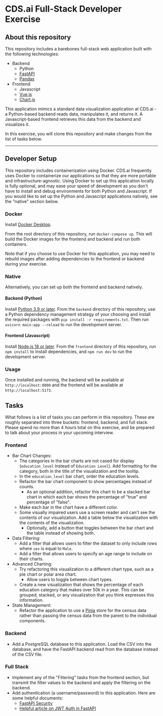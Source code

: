 # CDS.ai Full-Stack Developer Exercise

## About this repository
This repository includes a barebones full-stack web application built with the following technologies:

* Backend
    * Python
    * [FastAPI](https://fastapi.tiangolo.com/)
    * [Pandas](https://pandas.pydata.org/)
* Frontend
    * Javascript
    * [Vue.js](https://vuejs.org/)
    * [Chart.js](https://www.chartjs.org/docs/latest/)

This application mimics a standard data visualization application at CDS.ai - a Python-based backend reads data, manipulates it, and returns it. A Javascript-based frontend retrieves this data from the backend and visualizes it.

In this exercise, you will clone this repository and make changes from the list of tasks below. 
***
## Developer Setup
This repository includes containerization using Docker. CDS.ai frequently uses Docker to containerize our applications so that they are more portable and infrastructure-agnostic. Using Docker to set up this application locally is fully optional, and may ease your speed of development as you don't have to install and debug environments for both Python and Javascript. If you would like to set up the Python and Javascript applications natively, see the "native" section below.

### Docker
Install [Docker Desktop](https://www.docker.com/products/docker-desktop/).

From the root directory of this repository, run `docker-compose up`. This will build the Docker images for the frontend and backend and run both containers.

Note that if you choose to use Docker for this application, you may need to rebuild images after adding dependencies to the frontend or backend during your exercise.
### Native
Alternatively, you can set up both the frontend and backend natively.

#### Backend (Python)
Install [Python 3.9 or later](https://www.python.org/downloads/). From the `backend` directory of this repository, use a Python dependency management strategy of your choosing and install the required packages with `pip install -r requirements.txt`. Then run `uvicorn main:app --reload` to run the development server.

#### Frontend (Javascript)
Install [Node.js 18 or later](https://nodejs.org/en/download). From the `frontend` directory of this repository, run `npm install` to install dependencies, and `npm run dev` to run the development server.

### Usage
Once installed and running, the backend will be available at `http://localhost:8000` and the frontend will be available at `http://localhost:5173`.

## Tasks
What follows is a list of tasks you can perform in this repository. These are roughly separated into three buckets: frontend, backend, and full stack. Please spend no more than 4 hours total on this exercise, and be prepared to talk about your process in your upcoming interview.

### Frontend
* Bar Chart Changes:
    * The categories in the bar charts are not cased for display (`education_level` instead of `Education Level`). Add formatting for the category, both in the title of the visualization and the tooltip.
    * In the `education_level` bar chart, order the education levels.
    * Refactor the bar chart component to show percentages instead of counts.
        * As an optional addition, refactor this chart to be a stacked bar chart in which each bar shows the percentage of "true" and percentage of "false".
    * Make each bar in the chart have a different color.
    * Some visually impaired users use a screen reader and can't see the contents of our visualization. Add a table below the visualization with the contents of the visualization.
        * Optionally, add a button that toggles between the bar chart and the table instead of showing both. 
* Data Filtering:
    * Add a filter that allows users to filter the dataset to only include rows where `sex` is equal to `Male`.
    * Add a filter that allows users to specify an age range to include on their charts.
* Advanced Charting:
    * Try refactoring this visualization to a different chart type, such as a pie chart or polar area chart.
        * Allow users to toggle between chart types.
    * Create a new visualization that shows the percentage of each education category that makes over 50k in a year. This can be grouped, stacked, or any visualization that you think expresses this information.
* State Management:
    * Refactor the application to use a [Pinia](https://pinia.vuejs.org/) store for the census data rather than passing the census data from the parent to the individual components.

### Backend
* Add a PostgreSQL database to this application. Load the CSV into the database, and have the FastAPI backend read from the database instead of the CSV file.

### Full Stack
* Implement any of the "Filtering" tasks from the frontend section, but transmit the filter values to the backend and apply the filtering on the backend.
* Add authentication (a username/password) to this application. Here are some helpful documents:
    * [FastAPI Security](https://fastapi.tiangolo.com/tutorial/security/)
    * [Helpful article on JWT Auth in FastAPI](https://www.freecodecamp.org/news/how-to-add-jwt-authentication-in-fastapi/)
